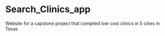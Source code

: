 # Search_Clinics_app
Website for a capstone project that compiled low cost clinics in 5 cities in Texas
